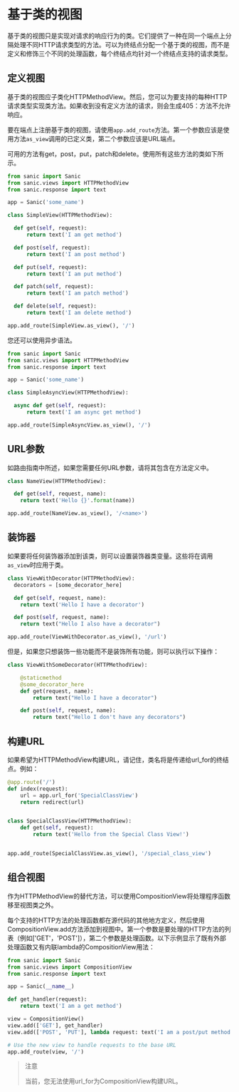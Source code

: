 # 基于类的视图

基于类的视图只是实现对请求的响应行为的类。它们提供了一种在同一个端点上分隔处理不同HTTP请求类型的方法。可以为终结点分配一个基于类的视图，而不是定义和修饰三个不同的处理函数，每个终结点均针对一个终结点支持的请求类型。

## 定义视图

基于类的视图应子类化HTTPMethodView。然后，您可以为要支持的每种HTTP请求类型实现类方法。如果收到没有定义方法的请求，则会生成405：方法不允许响应。

要在端点上注册基于类的视图，请使用`app.add_route`方法。第一个参数应该是使用方法`as_view`调用的已定义类，第二个参数应该是URL端点。

可用的方法有get，post，put，patch和delete。使用所有这些方法的类如下所示。

```python
from sanic import Sanic
from sanic.views import HTTPMethodView
from sanic.response import text

app = Sanic('some_name')

class SimpleView(HTTPMethodView):

  def get(self, request):
      return text('I am get method')

  def post(self, request):
      return text('I am post method')

  def put(self, request):
      return text('I am put method')

  def patch(self, request):
      return text('I am patch method')

  def delete(self, request):
      return text('I am delete method')

app.add_route(SimpleView.as_view(), '/')
```

您还可以使用异步语法。

```python
from sanic import Sanic
from sanic.views import HTTPMethodView
from sanic.response import text

app = Sanic('some_name')

class SimpleAsyncView(HTTPMethodView):

  async def get(self, request):
      return text('I am async get method')

app.add_route(SimpleAsyncView.as_view(), '/')
```

## URL参数

如路由指南中所述，如果您需要任何URL参数，请将其包含在方法定义中。

```python
class NameView(HTTPMethodView):

  def get(self, request, name):
    return text('Hello {}'.format(name))

app.add_route(NameView.as_view(), '/<name>')
```

## 装饰器

如果要将任何装饰器添加到该类，则可以设置装饰器类变量。这些将在调用`as_view`时应用于类。

```python
class ViewWithDecorator(HTTPMethodView):
  decorators = [some_decorator_here]

  def get(self, request, name):
    return text('Hello I have a decorator')

  def post(self, request, name):
    return text("Hello I also have a decorator")

app.add_route(ViewWithDecorator.as_view(), '/url')
```

但是，如果您只想装饰一些功能而不是装饰所有功能，则可以执行以下操作：

```python
class ViewWithSomeDecorator(HTTPMethodView):

    @staticmethod
    @some_decorator_here
    def get(request, name):
        return text("Hello I have a decorator")

    def post(self, request, name):
        return text("Hello I don't have any decorators")
```

## 构建URL

如果希望为HTTPMethodView构建URL，请记住，类名将是传递给url_for的终结点。例如：

```python
@app.route('/')
def index(request):
    url = app.url_for('SpecialClassView')
    return redirect(url)


class SpecialClassView(HTTPMethodView):
    def get(self, request):
        return text('Hello from the Special Class View!')


app.add_route(SpecialClassView.as_view(), '/special_class_view')
```

## 组合视图

作为HTTPMethodView的替代方法，可以使用CompositionView将处理程序函数移至视图类之外。

每个支持的HTTP方法的处理函数都在源代码的其他地方定义，然后使用CompositionView.add方法添加到视图中。第一个参数是要处理的HTTP方法的列表（例如['GET'，'POST']），第二个参数是处理函数。以下示例显示了既有外部处理函数又有内联lambda的CompositionView用法：

```python
from sanic import Sanic
from sanic.views import CompositionView
from sanic.response import text

app = Sanic(__name__)

def get_handler(request):
    return text('I am a get method')

view = CompositionView()
view.add(['GET'], get_handler)
view.add(['POST', 'PUT'], lambda request: text('I am a post/put method'))

# Use the new view to handle requests to the base URL
app.add_route(view, '/')
```

> 注意
>
> 当前，您无法使用url_for为CompositionView构建URL。

